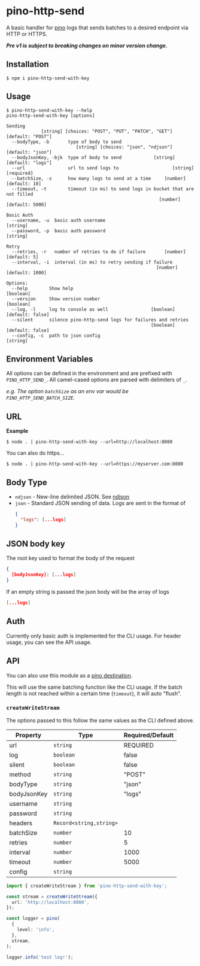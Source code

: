 # pino-http-send

A basic handler for [pino](https://github.com/pinojs/pino) logs that sends batches to a desired
endpoint via HTTP or HTTPS.

**_Pre v1 is subject to breaking changes on minor version change._**

## Installation

```console
$ npm i pino-http-send-with-key
```

## Usage

```console
$ pino-http-send-with-key --help
pino-http-send-with-key [options]

Sending
             [string] [choices: "POST", "PUT", "PATCH", "GET"]  [default: "POST"]
  --bodyType, -b       type of body to send
                          [string] [choices: "json", "ndjson"]  [default: "json"]
  --bodyJsonKey, -bjk  type of body to send            [string] [default: "logs"]
  --url                url to send logs to                    [string] [required]
  --batchSize, -s      how many logs to send at a time     [number] [default: 10]
  --timeout, -t        timeout (in ms) to send logs in bucket that are not filled
                                                         [number] [default: 5000]

Basic Auth
  --username, -u  basic auth username                                   [string]
  --password, -p  basic auth password                                   [string]

Retry
  --retries, -r   number of retries to do if failure       [number] [default: 5]
  --interval, -i  interval (in ms) to retry sending if failure
                                                        [number] [default: 1000]

Options:
  --help        Show help                                              [boolean]
  --version     Show version number                                    [boolean]
  --log, -l     log to console as well                [boolean] [default: false]
  --silent      silence pino-http-send logs for failures and retries
                                                      [boolean] [default: false]
  --config, -c  path to json config                                     [string]
```

## Environment Variables

All options can be defined in the environment and are prefixed with `PINO_HTTP_SEND_`. All
camel-cased options are parsed with delimiters of `_`.

_e.g. The option `batchSize` as an env var would be `PINO_HTTP_SEND_BATCH_SIZE`._

## URL

**Example**

```console
$ node . | pino-http-send-with-key --url=http://localhost:8080
```

You can also do https...

```console
$ node . | pino-http-send-with-key --url=https://myserver.com:8080
```

## Body Type

- `ndjson` - New-line delimited JSON. See [ndjson](https://github.com/ndjson/ndjson-spec)
- `json` - Standard JSON sending of data. Logs are sent in the format of
  ```json
  {
    "logs": [...logs]
  }
  ```

## JSON body key

The root key used to format the body of the request

```json
{
  [bodyJsonKey]: [...logs]
}
```

If an empty string is passed the json body will be the array of logs

```json
[...logs]
```

## Auth

Currently only basic auth is implemented for the CLI usage. For header usage, you can see the API usage.

## API

You can also use this module as a [pino destination](https://github.com/pinojs/pino/blob/master/docs/api.md#destination).

This will use the same batching function like the CLI usage. If the batch length
is not reached within a certain time (`timeout`), it will auto "flush".

### `createWriteStream`

The options passed to this follow the same values as the CLI defined above.

| Property    | Type                    | Required/Default |
| ----------- | ----------------------- | ---------------- |
| url         | `string`                | REQUIRED         |
| log         | `boolean`               | false            |
| silent      | `boolean`               | false            |
| method      | `string`                | "POST"           |
| bodyType    | `string`                | "json"           |
| bodyJsonKey | `string`                | "logs"           |
| username    | `string`                |                  |
| password    | `string`                |                  |
| headers     | `Record<string,string>` |                  |
| batchSize   | `number`                | 10               |
| retries     | `number`                | 5                |
| interval    | `number`                | 1000             |
| timeout     | `number`                | 5000             |
| config      | `string`                |                  |

```ts
import { createWriteStream } from 'pino-http-send-with-key';

const stream = createWriteStream({
  url: 'http://localhost:8080',
});

const logger = pino(
  {
    level: 'info',
  },
  stream,
);

logger.info('test log!');
```
